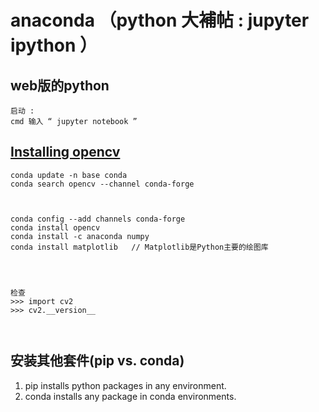 # anaconda （python 大補帖 : jupyter ipython ）


## web版的python
```
启动 :
cmd 输入 “ jupyter notebook ” 
```


## [Installing opencv](https://github.com/conda-forge/opencv-feedstock)


```
conda update -n base conda
conda search opencv --channel conda-forge



conda config --add channels conda-forge
conda install opencv
conda install -c anaconda numpy 
conda install matplotlib   // Matplotlib是Python主要的绘图库




检查
>>> import cv2
>>> cv2.__version__



```


## 安装其他套件(pip vs. conda)

1. pip installs python packages in any environment.
2. conda installs any package in conda environments.